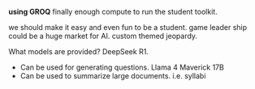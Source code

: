 **using GROQ**
finally enough compute to run the student toolkit.

we should make it easy and even fun to be a student.
game leader ship could be a huge market for AI.
custom themed jeopardy.


What models are provided?
DeepSeek R1.
- Can be used for generating questions.
Llama 4 Maverick 17B
- Can be used to summarize large documents. i.e. syllabi
